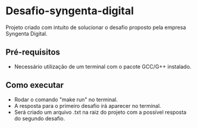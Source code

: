 # Desafio-syngenta-digital
Projeto criado com intuito de solucionar o desafio proposto pela empresa Syngenta Digital.

## Pré-requisitos
 - Necessário utilização de um terminal com o pacote GCC/G++ instalado.

## Como executar
 - Rodar o comando "make run" no terminal.
 - A resposta para o primeiro desafio irá aparecer no terminal.
 - Será criado um arquivo .txt na raiz do projeto com a possível resposta do segundo desafio.
